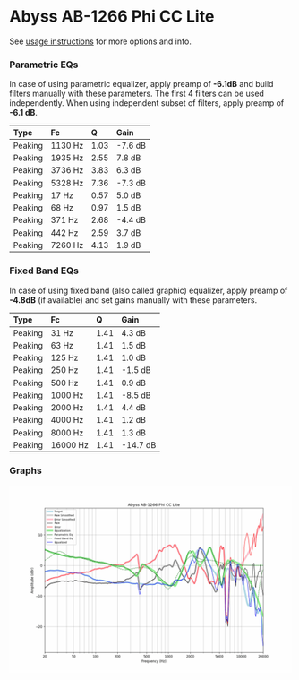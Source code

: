 # Abyss AB-1266 Phi CC Lite
See [usage instructions](https://github.com/jaakkopasanen/AutoEq#usage) for more options and info.

### Parametric EQs
In case of using parametric equalizer, apply preamp of **-6.1dB** and build filters manually
with these parameters. The first 4 filters can be used independently.
When using independent subset of filters, apply preamp of **-6.1 dB**.

| Type    | Fc      |    Q | Gain    |
|:--------|:--------|:-----|:--------|
| Peaking | 1130 Hz | 1.03 | -7.6 dB |
| Peaking | 1935 Hz | 2.55 | 7.8 dB  |
| Peaking | 3736 Hz | 3.83 | 6.3 dB  |
| Peaking | 5328 Hz | 7.36 | -7.3 dB |
| Peaking | 17 Hz   | 0.57 | 5.0 dB  |
| Peaking | 68 Hz   | 0.97 | 1.5 dB  |
| Peaking | 371 Hz  | 2.68 | -4.4 dB |
| Peaking | 442 Hz  | 2.59 | 3.7 dB  |
| Peaking | 7260 Hz | 4.13 | 1.9 dB  |

### Fixed Band EQs
In case of using fixed band (also called graphic) equalizer, apply preamp of **-4.8dB**
(if available) and set gains manually with these parameters.

| Type    | Fc       |    Q | Gain     |
|:--------|:---------|:-----|:---------|
| Peaking | 31 Hz    | 1.41 | 4.3 dB   |
| Peaking | 63 Hz    | 1.41 | 1.5 dB   |
| Peaking | 125 Hz   | 1.41 | 1.0 dB   |
| Peaking | 250 Hz   | 1.41 | -1.5 dB  |
| Peaking | 500 Hz   | 1.41 | 0.9 dB   |
| Peaking | 1000 Hz  | 1.41 | -8.5 dB  |
| Peaking | 2000 Hz  | 1.41 | 4.4 dB   |
| Peaking | 4000 Hz  | 1.41 | 1.2 dB   |
| Peaking | 8000 Hz  | 1.41 | 1.3 dB   |
| Peaking | 16000 Hz | 1.41 | -14.7 dB |

### Graphs
![](./Abyss%20AB-1266%20Phi%20CC%20Lite.png)